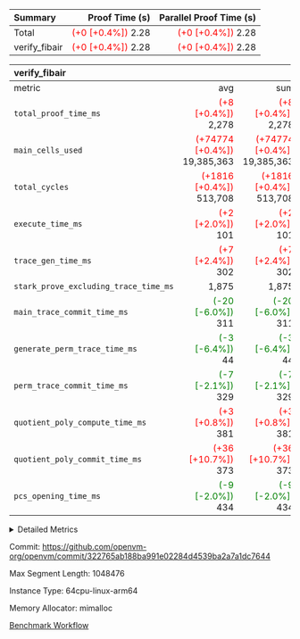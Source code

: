 | Summary | Proof Time (s) | Parallel Proof Time (s) |
|:---|---:|---:|
| Total | <span style='color: red'>(+0 [+0.4%])</span> 2.28 | <span style='color: red'>(+0 [+0.4%])</span> 2.28 |
| verify_fibair | <span style='color: red'>(+0 [+0.4%])</span> 2.28 | <span style='color: red'>(+0 [+0.4%])</span> 2.28 |


| verify_fibair |||||
|:---|---:|---:|---:|---:|
|metric|avg|sum|max|min|
| `total_proof_time_ms ` | <span style='color: red'>(+8 [+0.4%])</span> 2,278 | <span style='color: red'>(+8 [+0.4%])</span> 2,278 | <span style='color: red'>(+8 [+0.4%])</span> 2,278 | <span style='color: red'>(+8 [+0.4%])</span> 2,278 |
| `main_cells_used     ` | <span style='color: red'>(+74774 [+0.4%])</span> 19,385,363 | <span style='color: red'>(+74774 [+0.4%])</span> 19,385,363 | <span style='color: red'>(+74774 [+0.4%])</span> 19,385,363 | <span style='color: red'>(+74774 [+0.4%])</span> 19,385,363 |
| `total_cycles        ` | <span style='color: red'>(+1816 [+0.4%])</span> 513,708 | <span style='color: red'>(+1816 [+0.4%])</span> 513,708 | <span style='color: red'>(+1816 [+0.4%])</span> 513,708 | <span style='color: red'>(+1816 [+0.4%])</span> 513,708 |
| `execute_time_ms     ` | <span style='color: red'>(+2 [+2.0%])</span> 101 | <span style='color: red'>(+2 [+2.0%])</span> 101 | <span style='color: red'>(+2 [+2.0%])</span> 101 | <span style='color: red'>(+2 [+2.0%])</span> 101 |
| `trace_gen_time_ms   ` | <span style='color: red'>(+7 [+2.4%])</span> 302 | <span style='color: red'>(+7 [+2.4%])</span> 302 | <span style='color: red'>(+7 [+2.4%])</span> 302 | <span style='color: red'>(+7 [+2.4%])</span> 302 |
| `stark_prove_excluding_trace_time_ms` |  1,875 |  1,875 |  1,875 |  1,875 |
| `main_trace_commit_time_ms` | <span style='color: green'>(-20 [-6.0%])</span> 311 | <span style='color: green'>(-20 [-6.0%])</span> 311 | <span style='color: green'>(-20 [-6.0%])</span> 311 | <span style='color: green'>(-20 [-6.0%])</span> 311 |
| `generate_perm_trace_time_ms` | <span style='color: green'>(-3 [-6.4%])</span> 44 | <span style='color: green'>(-3 [-6.4%])</span> 44 | <span style='color: green'>(-3 [-6.4%])</span> 44 | <span style='color: green'>(-3 [-6.4%])</span> 44 |
| `perm_trace_commit_time_ms` | <span style='color: green'>(-7 [-2.1%])</span> 329 | <span style='color: green'>(-7 [-2.1%])</span> 329 | <span style='color: green'>(-7 [-2.1%])</span> 329 | <span style='color: green'>(-7 [-2.1%])</span> 329 |
| `quotient_poly_compute_time_ms` | <span style='color: red'>(+3 [+0.8%])</span> 381 | <span style='color: red'>(+3 [+0.8%])</span> 381 | <span style='color: red'>(+3 [+0.8%])</span> 381 | <span style='color: red'>(+3 [+0.8%])</span> 381 |
| `quotient_poly_commit_time_ms` | <span style='color: red'>(+36 [+10.7%])</span> 373 | <span style='color: red'>(+36 [+10.7%])</span> 373 | <span style='color: red'>(+36 [+10.7%])</span> 373 | <span style='color: red'>(+36 [+10.7%])</span> 373 |
| `pcs_opening_time_ms ` | <span style='color: green'>(-9 [-2.0%])</span> 434 | <span style='color: green'>(-9 [-2.0%])</span> 434 | <span style='color: green'>(-9 [-2.0%])</span> 434 | <span style='color: green'>(-9 [-2.0%])</span> 434 |



<details>
<summary>Detailed Metrics</summary>

|  | verify_program_compile_ms | total_cells | stark_prove_excluding_trace_time_ms | quotient_poly_compute_time_ms | quotient_poly_commit_time_ms | perm_trace_commit_time_ms | pcs_opening_time_ms | main_trace_commit_time_ms |
| --- | --- | --- | --- | --- | --- | --- | --- |
|  | 4 | 65,536 | 66 | 3 | 13 | 0 | 32 | 16 | 

| air_name | rows | quotient_deg | main_cols | interactions | constraints | cells |
| --- | --- | --- | --- | --- | --- | --- |
| AccessAdapterAir<2> |  | 4 |  | 5 | 12 |  | 
| AccessAdapterAir<4> |  | 4 |  | 5 | 12 |  | 
| AccessAdapterAir<8> |  | 4 |  | 5 | 12 |  | 
| FibonacciAir | 32,768 | 1 | 2 |  | 5 | 65,536 | 
| FriReducedOpeningAir |  | 4 |  | 35 | 59 |  | 
| NativePoseidon2Air<BabyBearParameters>, 1> |  | 4 |  | 176 | 590 |  | 
| PhantomAir |  | 4 |  | 3 | 4 |  | 
| ProgramAir |  | 1 |  | 1 | 4 |  | 
| VariableRangeCheckerAir |  | 1 |  | 1 | 4 |  | 
| VmAirWrapper<BranchNativeAdapterAir, BranchEqualCoreAir<1> |  | 2 |  | 11 | 23 |  | 
| VmAirWrapper<JalNativeAdapterAir, JalCoreAir> |  | 4 |  | 7 | 6 |  | 
| VmAirWrapper<NativeAdapterAir<2, 0>, PublicValuesCoreAir> |  | 4 |  | 11 | 22 |  | 
| VmAirWrapper<NativeAdapterAir<2, 1>, FieldArithmeticCoreAir> |  | 4 |  | 15 | 23 |  | 
| VmAirWrapper<NativeLoadStoreAdapterAir<1>, NativeLoadStoreCoreAir<1> |  | 4 |  | 15 | 20 |  | 
| VmAirWrapper<NativeLoadStoreAdapterAir<4>, NativeLoadStoreCoreAir<4> |  | 4 |  | 15 | 20 |  | 
| VmAirWrapper<NativeVectorizedAdapterAir<4>, FieldExtensionCoreAir> |  | 4 |  | 15 | 23 |  | 
| VmConnectorAir |  | 4 |  | 3 | 8 |  | 
| VolatileBoundaryAir |  | 4 |  | 4 | 16 |  | 

| group | trace_gen_time_ms | total_proof_time_ms | total_cycles | total_cells | stark_prove_excluding_trace_time_ms | quotient_poly_compute_time_ms | quotient_poly_commit_time_ms | perm_trace_commit_time_ms | pcs_opening_time_ms | main_trace_commit_time_ms | main_cells_used | generate_perm_trace_time_ms | execute_time_ms |
| --- | --- | --- | --- | --- | --- | --- | --- | --- | --- | --- | --- | --- | --- |
| verify_fibair | 302 | 2,278 | 513,708 | 50,178,200 | 1,875 | 381 | 373 | 329 | 434 | 311 | 19,385,363 | 44 | 101 | 

| group | air_name | rows | prep_cols | perm_cols | main_cols | cells |
| --- | --- | --- | --- | --- | --- | --- |
| verify_fibair | AccessAdapterAir<2> | 65,536 |  | 16 | 11 | 1,769,472 | 
| verify_fibair | AccessAdapterAir<4> | 32,768 |  | 16 | 13 | 950,272 | 
| verify_fibair | AccessAdapterAir<8> | 128 |  | 16 | 17 | 4,224 | 
| verify_fibair | FriReducedOpeningAir | 512 |  | 76 | 64 | 71,680 | 
| verify_fibair | NativePoseidon2Air<BabyBearParameters>, 1> | 16,384 |  | 356 | 399 | 12,369,920 | 
| verify_fibair | PhantomAir | 16,384 |  | 8 | 6 | 229,376 | 
| verify_fibair | ProgramAir | 8,192 |  | 8 | 10 | 147,456 | 
| verify_fibair | VariableRangeCheckerAir | 262,144 | 2 | 8 | 1 | 2,359,296 | 
| verify_fibair | VmAirWrapper<BranchNativeAdapterAir, BranchEqualCoreAir<1> | 131,072 |  | 28 | 23 | 6,684,672 | 
| verify_fibair | VmAirWrapper<JalNativeAdapterAir, JalCoreAir> | 16,384 |  | 12 | 10 | 360,448 | 
| verify_fibair | VmAirWrapper<NativeAdapterAir<2, 1>, FieldArithmeticCoreAir> | 262,144 |  | 20 | 30 | 13,107,200 | 
| verify_fibair | VmAirWrapper<NativeLoadStoreAdapterAir<1>, NativeLoadStoreCoreAir<1> | 131,072 |  | 36 | 25 | 7,995,392 | 
| verify_fibair | VmAirWrapper<NativeLoadStoreAdapterAir<4>, NativeLoadStoreCoreAir<4> | 16,384 |  | 36 | 34 | 1,146,880 | 
| verify_fibair | VmAirWrapper<NativeVectorizedAdapterAir<4>, FieldExtensionCoreAir> | 8,192 |  | 20 | 40 | 491,520 | 
| verify_fibair | VmConnectorAir | 2 | 1 | 8 | 4 | 24 | 
| verify_fibair | VolatileBoundaryAir | 131,072 |  | 8 | 11 | 2,490,368 | 

</details>


Commit: https://github.com/openvm-org/openvm/commit/322765ab188ba991e02284d4539ba2a7a1dc7644

Max Segment Length: 1048476

Instance Type: 64cpu-linux-arm64

Memory Allocator: mimalloc

[Benchmark Workflow](https://github.com/openvm-org/openvm/actions/runs/12911025272)

